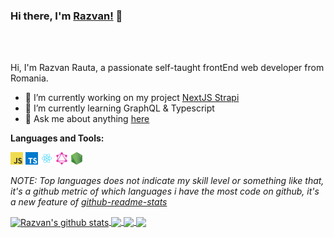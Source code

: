 ### Hi there, I'm [Razvan!](https://rrazvan.dev) 👋

<br />
<br />

Hi, I'm Razvan Rauta, a passionate self-taught frontEnd web developer from Romania.

- 🔭 I’m currently working on my project [NextJS Strapi](https://github.com/RazvanRauta/nextjs-strapi)
- 🌱 I’m currently learning GraphQL & Typescript
- 💬 Ask me about anything [here](https://github.com/RazvanRauta/RazvanRauta/issues)

**Languages and Tools:**  

<code><img height="20" src="https://raw.githubusercontent.com/github/explore/80688e429a7d4ef2fca1e82350fe8e3517d3494d/topics/javascript/javascript.png"></code>
<code><img height="20" src="https://raw.githubusercontent.com/github/explore/80688e429a7d4ef2fca1e82350fe8e3517d3494d/topics/typescript/typescript.png"></code>
<code><img height="20" src="https://raw.githubusercontent.com/github/explore/80688e429a7d4ef2fca1e82350fe8e3517d3494d/topics/react/react.png"></code>
<code><img height="20" src="https://raw.githubusercontent.com/github/explore/5c058a388828bb5fde0bcafd4bc867b5bb3f26f3/topics/graphql/graphql.png"></code>
<code><img height="20" src="https://raw.githubusercontent.com/github/explore/80688e429a7d4ef2fca1e82350fe8e3517d3494d/topics/nodejs/nodejs.png"></code>    


*NOTE: Top languages does not indicate my skill level or something like that, it's a github metric of which languages i have the most code on github, it's a new feature of [github-readme-stats](https://github.com/anuraghazra/github-readme-stats)*

<a href="https://github.com/RazvanRauta">
  <img align="center" src="https://github-readme-stats.vercel.app/api?username=RazvanRauta&show_icons=true&include_all_commits=true&theme=radical" alt="Razvan's github stats" />
</a>
<a href="https://github.com/RazvanRauta">
  <img align="center" src="https://github-readme-stats.vercel.app/api/top-langs/?username=RazvanRauta&layout=compact&theme=radical" />
</a>
<a href="https://github.com/RazvanRauta/nextjs-strapi">
  <img align="center" src="https://github-readme-stats.vercel.app/api/pin/?username=RazvanRauta&repo=nextjs-strapi&theme=radical" />
</a>
<a href="https://github.com/RazvanRauta/symfony-react-app" >
  <img align="center" src="https://github-readme-stats.vercel.app/api/pin/?username=RazvanRauta&repo=symfony-react-app&theme=radical" />
</a>
  
